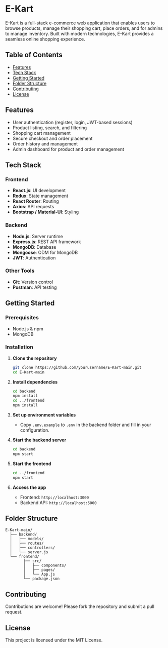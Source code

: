 # E-Kart

E-Kart is a full-stack e-commerce web application that enables users to browse products, manage their shopping cart, place orders, and for admins to manage inventory. Built with modern technologies, E-Kart provides a seamless online shopping experience.

## Table of Contents

- [Features](#features)
- [Tech Stack](#tech-stack)
- [Getting Started](#getting-started)
- [Folder Structure](#folder-structure)
- [Contributing](#contributing)
- [License](#license)

## Features

- User authentication (register, login, JWT-based sessions)
- Product listing, search, and filtering
- Shopping cart management
- Secure checkout and order placement
- Order history and management
- Admin dashboard for product and order management

## Tech Stack

### Frontend

- **React.js**: UI development
- **Redux**: State management
- **React Router**: Routing
- **Axios**: API requests
- **Bootstrap / Material-UI**: Styling

### Backend

- **Node.js**: Server runtime
- **Express.js**: REST API framework
- **MongoDB**: Database
- **Mongoose**: ODM for MongoDB
- **JWT**: Authentication

### Other Tools

- **Git**: Version control
- **Postman**: API testing

## Getting Started

### Prerequisites

- Node.js & npm
- MongoDB

### Installation

1. **Clone the repository**
    ```bash
    git clone https://github.com/yourusername/E-Kart-main.git
    cd E-Kart-main
    ```

2. **Install dependencies**
    ```bash
    cd backend
    npm install
    cd ../frontend
    npm install
    ```

3. **Set up environment variables**

    - Copy `.env.example` to `.env` in the backend folder and fill in your configuration.

4. **Start the backend server**
    ```bash
    cd backend
    npm start
    ```

5. **Start the frontend**
    ```bash
    cd ../frontend
    npm start
    ```

6. **Access the app**

    - Frontend: `http://localhost:3000`
    - Backend API: `http://localhost:5000`

## Folder Structure

```
E-Kart-main/
  ├── backend/
  │   ├── models/
  │   ├── routes/
  │   ├── controllers/
  │   └── server.js
  └── frontend/
        ├── src/
        │   ├── components/
        │   ├── pages/
        │   └── App.js
        └── package.json
```

## Contributing

Contributions are welcome! Please fork the repository and submit a pull request.

## License

This project is licensed under the MIT License.
